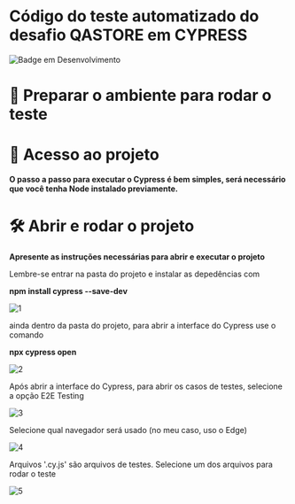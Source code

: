 # Código do teste automatizado do desafio QASTORE em CYPRESS

![Badge em Desenvolvimento](http://img.shields.io/static/v1?label=STATUS&message=EM%20DESENVOLVIMENTO&color=GREEN&style=for-the-badge)


# :hammer: Preparar o ambiente para rodar o teste

# 📁 Acesso ao projeto

**O passo a passo para executar o Cypress é bem simples, será necessário que você tenha Node instalado previamente.**

# 🛠️ Abrir e rodar o projeto

**Apresente as instruções necessárias para abrir e executar o projeto**

Lembre-se entrar na pasta do projeto e instalar as depedências com

**npm install cypress --save-dev**

![1](https://user-images.githubusercontent.com/126215076/221088669-2e496063-091d-41a3-b7fc-24ff7fd5b084.png)


ainda dentro da pasta do projeto, para abrir a interface do Cypress use o comando

**npx cypress open**

![2](https://user-images.githubusercontent.com/126215076/221088957-b6c6f273-d8da-46de-9bb9-97d5dbe1a6e2.png)


Após abrir a interface do Cypress, para abrir os casos de testes, selecione a opção E2E Testing

![3](https://user-images.githubusercontent.com/126215076/221088979-5506d643-ee4c-4aff-8144-4db62fcd1e4a.png)

Selecione qual navegador será usado (no meu caso, uso o Edge)

![4](https://user-images.githubusercontent.com/126215076/221089202-80fba2b9-4aa2-41f4-8eb6-61c2bacb9f39.png)

Arquivos '.cy.js' são arquivos de testes. Selecione um dos arquivos para rodar o teste

![5](https://user-images.githubusercontent.com/126215076/221089209-2ea24fac-5e5e-407d-a6ed-8bde7047e65b.png)


